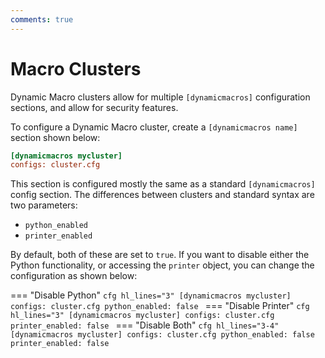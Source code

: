 ```yaml
---
comments: true
---
```


# Macro Clusters

Dynamic Macro clusters allow for multiple `[dynamicmacros]` configuration sections, and allow for security features. 

To configure a Dynamic Macro cluster, create a `[dynamicmacros name]` section shown below:

```cfg
[dynamicmacros mycluster]
configs: cluster.cfg
```

This section is configured mostly the same as a standard `[dynamicmacros]` config section. The differences between clusters and standard syntax are two parameters:

- `python_enabled`
- `printer_enabled`

By default, both of these are set to `true`. If you want to disable either the Python functionality, or accessing the `printer` object, you can change the configuration as shown below:

=== "Disable Python"
    ```cfg hl_lines="3"
    [dynamicmacros mycluster]
    configs: cluster.cfg
    python_enabled: false
    ```
=== "Disable Printer"
    ```cfg hl_lines="3"
    [dynamicmacros mycluster]
    configs: cluster.cfg
    printer_enabled: false
    ```
=== "Disable Both"
    ```cfg hl_lines="3-4"
    [dynamicmacros mycluster]
    configs: cluster.cfg
    python_enabled: false
    printer_enabled: false
    ```